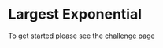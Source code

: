 # Largest Exponential

To get started please see the [challenge page](https://projecteuler.net/problem=99)
